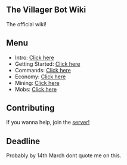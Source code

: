 ## The Villager Bot Wiki
The official wiki!

## Menu

- Intro: [Click here](./1-intro.md)
- Getting Started: [Click here](./2-getting-started.md)
- Commands: [Click here](./3-commands.md)
- Economy: [Click here](./4-economy.md)
- Mining: [Click here](./5-mining.md)
- Mobs: [Click here](./6-mobs.md)

## Contributing
If you wanna help, join the [server!](https://discord.gg/XwgJ69uHQY)

## Deadline
Probably by 14th March dont quote me on this.